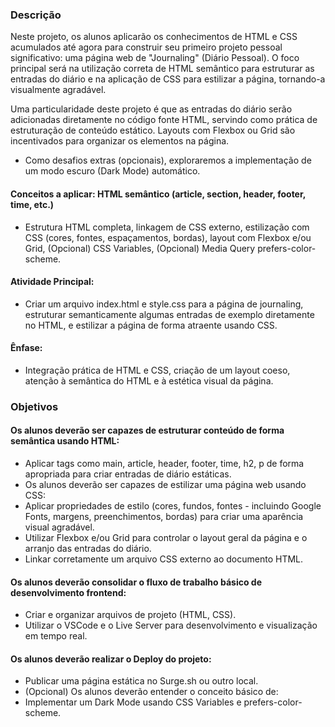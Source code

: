 ### Descrição
Neste projeto, os alunos aplicarão os conhecimentos de HTML e CSS acumulados até agora para construir seu primeiro projeto pessoal significativo: uma página web de "Journaling" (Diário Pessoal). O foco principal será na utilização correta de HTML semântico para estruturar as entradas do diário e na aplicação de CSS para estilizar a página, tornando-a visualmente agradável.

Uma particularidade deste projeto é que as entradas do diário serão adicionadas diretamente no código fonte HTML, servindo como prática de estruturação de conteúdo estático. Layouts com Flexbox ou Grid são incentivados para organizar os elementos na página.
- Como desafios extras (opcionais), exploraremos a implementação de um modo escuro (Dark Mode) automático.

#### Conceitos a aplicar: HTML semântico (article, section, header, footer, time, etc.)
- Estrutura HTML completa, linkagem de CSS externo, estilização com CSS (cores, fontes, espaçamentos, bordas), layout com Flexbox e/ou Grid, (Opcional) CSS Variables, (Opcional) Media Query prefers-color-scheme.

#### Atividade Principal: 
- Criar um arquivo index.html e style.css para a página de journaling, estruturar semanticamente algumas entradas de exemplo diretamente no HTML, e estilizar a página de forma atraente usando CSS.
#### Ênfase: 
- Integração prática de HTML e CSS, criação de um layout coeso, atenção à semântica do HTML e à estética visual da página.

### Objetivos

#### Os alunos deverão ser capazes de estruturar conteúdo de forma semântica usando HTML:
- Aplicar tags como main, article, header, footer, time, h2, p de forma apropriada para criar entradas de diário estáticas.
- Os alunos deverão ser capazes de estilizar uma página web usando CSS:
- Aplicar propriedades de estilo (cores, fundos, fontes - incluindo Google Fonts, margens, preenchimentos, bordas) para criar uma aparência visual agradável.
- Utilizar Flexbox e/ou Grid para controlar o layout geral da página e o arranjo das entradas do diário.
- Linkar corretamente um arquivo CSS externo ao documento HTML.
#### Os alunos deverão consolidar o fluxo de trabalho básico de desenvolvimento frontend:
- Criar e organizar arquivos de projeto (HTML, CSS).
- Utilizar o VSCode e o Live Server para desenvolvimento e visualização em tempo real.
#### Os alunos deverão realizar o Deploy do projeto:
- Publicar uma página estática no Surge.sh ou outro local.
- (Opcional) Os alunos deverão entender o conceito básico de:
- Implementar um Dark Mode usando CSS Variables e prefers-color-scheme.
